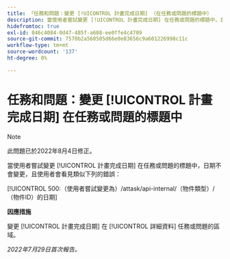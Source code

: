 ```yaml
---
title: 「任務和問題：變更 [!UICONTROL 計畫完成日期] （在任務或問題的標題中）
description: 當使用者嘗試變更 [!UICONTROL 計畫完成日期] 在任務或問題的標題中，日期不會變更，且使用者會看見錯誤。
hidefromtoc: true
exl-id: 046c4084-0d47-485f-a688-ee0ffe4c4709
source-git-commit: 7570b2a560505d66e0e83656c9a601226998c11c
workflow-type: tm+mt
source-wordcount: '137'
ht-degree: 0%

---
```


# 任務和問題：變更 [!UICONTROL 計畫完成日期] 在任務或問題的標題中

>[!NOTE]
>
>此問題已於2022年8月4日修正。

當使用者嘗試變更 [!UICONTROL 計畫完成日期] 在任務或問題的標題中，日期不會變更，且使用者會看見類似下列的錯誤：

[!UICONTROL 500:（使用者嘗試變更為）/attask/api-internal/（物件類型）/（物件ID）的日期]

**因應措施**

變更 [!UICONTROL 計畫完成日期] 在 [!UICONTROL 詳細資料] 任務或問題的區域。

_2022年7月29日首次報告。_
